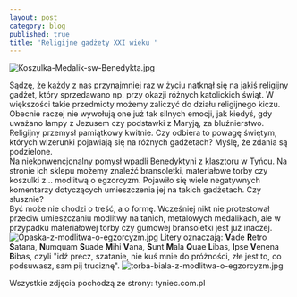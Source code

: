 ```yaml
---
layout: post
category: blog
published: true
title: 'Religijne gadżety XXI wieku '
---
```

![Koszulka-Medalik-sw-Benedykta.jpg]({{site.baseurl}}/img/Koszulka-Medalik-sw-Benedykta.jpg)

Sądzę, że każdy z nas przynajmniej raz w życiu natknął się na jakiś religijny gadżet, który sprzedawano np. przy okazji różnych katolickich świąt. W większości takie przedmioty możemy zaliczyć do działu religijnego kiczu. 
Obecnie raczej nie wywołują one już tak silnych emocji, jak kiedyś, gdy uważano lampy z Jezusem czy podstawki z Maryją, za bluźnierstwo. Religijny przemysł pamiątkowy kwitnie. Czy odbiera to powagę świętym, których wizerunki pojawiają się na różnych gadżetach? Myślę, że zdania są podzielone.       
Na niekonwencjonalny pomysł wpadli Benedyktyni z klasztoru w Tyńcu. Na stronie ich sklepu możemy znaleźć bransoletki, materiałowe torby czy koszulki z… modlitwą o egzorcyzm. Pojawiło się wiele negatywnych komentarzy dotyczących umieszczenia jej na takich gadżetach. Czy słusznie?             
Być może nie chodzi o treść, a o formę. Wcześniej nikt nie protestował przeciw umieszczaniu modlitwy na tanich, metalowych medalikach, ale w przypadku materiałowej torby czy gumowej bransoletki jest już inaczej.
![Opaska-z-modlitwa-o-egzorcyzm.jpg]({{site.baseurl}}/img/Opaska-z-modlitwa-o-egzorcyzm.jpg)
Litery oznaczają: **V**ade **R**etro **S**atana, **N**umquam **S**uade **M**ihi **V**ana, **S**unt **M**ala **Q**uae **L**ibas, **I**pse **V**enena **B**ibas, czyli "idź precz, szatanie, nie kuś mnie do próżności, złe jest to, co podsuwasz, sam pij truciznę". 
![torba-biala-z-modlitwa-o-egzorcyzm.jpg]({{site.baseurl}}/img/torba-biala-z-modlitwa-o-egzorcyzm.jpg)
  
Wszystkie zdjęcia pochodzą ze strony: tyniec.com.pl

